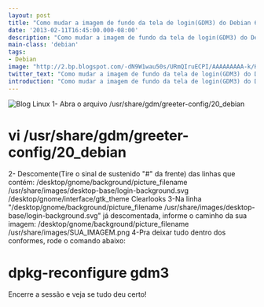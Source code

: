 ```yaml
---
layout: post
title: "Como mudar a imagem de fundo da tela de login(GDM3) do Debian 6"
date: '2013-02-11T16:45:00.000-08:00'
description: "Como mudar a imagem de fundo da tela de login(GDM3) do Debian 6"
main-class: 'debian'
tags:
- Debian
image: "http://2.bp.blogspot.com/-dN9W1wau50s/URmQIruECPI/AAAAAAAAA-k/HpNCU0yfwl8/s72-c/spacemachine-gdm-preview.png"
twitter_text: "Como mudar a imagem de fundo da tela de login(GDM3) do Debian 6"
introduction: "Como mudar a imagem de fundo da tela de login(GDM3) do Debian 6"
---
```

![Blog Linux](http://2.bp.blogspot.com/-dN9W1wau50s/URmQIruECPI/AAAAAAAAA-k/HpNCU0yfwl8/s320/spacemachine-gdm-preview.png "Blog Linux")
1- Abra o arquivo /usr/share/gdm/greeter-config/20_debian
# vi /usr/share/gdm/greeter-config/20_debian
2- Descomente(Tire o sinal de sustenido "#" da frente) das linhas que contém:
/desktop/gnome/background/picture_filename /usr/share/images/desktop-base/login-background.svg
/desktop/gnome/interface/gtk_theme  Clearlooks
3-Na linha "/desktop/gnome/background/picture_filename /usr/share/images/desktop-base/login-background.svg" já descomentada, informe o caminho da sua imagem:
/desktop/gnome/background/picture_filename /usr/share/images/SUA_IMAGEM.png 
4-Pra deixar tudo dentro dos conformes, rode o comando abaixo:
# dpkg-reconfigure gdm3
Encerre a sessão e veja se tudo deu certo!
